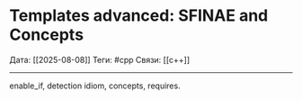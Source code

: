 # Templates advanced: SFINAE and Concepts

Дата: [[2025-08-08]]
Теги: #cpp
Связи: [[c++]]

---

enable_if, detection idiom, concepts, requires.
